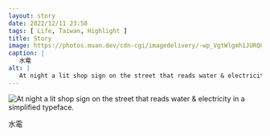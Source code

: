 ```yaml
---
layout: story
date: 2022/12/11 23:58
tags: [ Life, Taiwan, Highlight ]
title: Story
image: https://photos.muan.dev/cdn-cgi/imagedelivery/-wp_VgtWlgmh1JURQ8t1mg/348292e1-663b-4f65-94ef-923d84702700/public
caption: |
   水電
alt: |
   At night a lit shop sign on the street that reads water & electricity in a simplified typeface.
---
```


![At night a lit shop sign on the street that reads water & electricity in a simplified typeface.](https://photos.muan.dev/cdn-cgi/imagedelivery/-wp_VgtWlgmh1JURQ8t1mg/348292e1-663b-4f65-94ef-923d84702700/public)

水電
